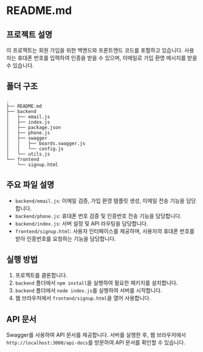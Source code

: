 # README.md

## 프로젝트 설명

이 프로젝트는 회원 가입을 위한 백엔드와 프론트엔드 코드를 포함하고 있습니다. 사용자는 휴대폰 번호를 입력하여 인증을 받을 수 있으며, 이메일로 가입 환영 메시지를 받을 수 있습니다.

## 폴더 구조

```
.
├── README.md
├── backend
│   ├── email.js
│   ├── index.js
│   ├── package.json
│   ├── phone.js
│   ├── swagger
│   │   ├── boards.swagger.js
│   │   └── config.js
│   └── utils.js
└── frontend
    └── signup.html
```

## 주요 파일 설명

- `backend/email.js`: 이메일 검증, 가입 환영 템플릿 생성, 이메일 전송 기능을 담당합니다.
- `backend/phone.js`: 휴대폰 번호 검증 및 인증번호 전송 기능을 담당합니다.
- `backend/index.js`: 서버 설정 및 API 라우팅을 담당합니다.
- `frontend/signup.html`: 사용자 인터페이스를 제공하며, 사용자의 휴대폰 번호를 받아 인증번호를 요청하는 기능을 담당합니다.

## 실행 방법

1. 프로젝트를 클론합니다.
2. `backend` 폴더에서 `npm install`을 실행하여 필요한 패키지를 설치합니다.
3. `backend` 폴더에서 `node index.js`를 실행하여 서버를 시작합니다.
4. 웹 브라우저에서 `frontend/signup.html`을 열어 사용합니다.

## API 문서

Swagger를 사용하여 API 문서를 제공합니다. 서버를 실행한 후, 웹 브라우저에서 `http://localhost:3000/api-docs`를 방문하여 API 문서를 확인할 수 있습니다.